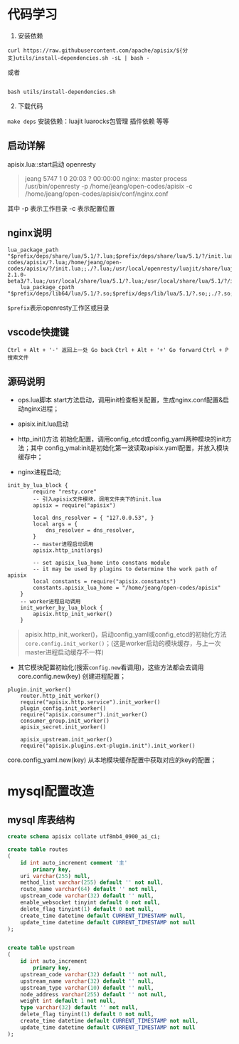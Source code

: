 # 代码学习

1. 安装依赖

`curl https://raw.githubusercontent.com/apache/apisix/${分支}utils/install-dependencies.sh -sL | bash -`

或者
```

bash utils/install-dependencies.sh

```

2. 下载代码

`make deps`  安装依赖：luajit luarocks包管理  插件依赖 等等

## 启动详解

apisix.lua::start启动 openresty

> jeang       5747       1  0 20:03 ?        00:00:00 nginx: master process /usr/bin/openresty -p /home/jeang/open-codes/apisix -c /home/jeang/open-codes/apisix/conf/nginx.conf

其中 -p 表示工作目录
-c 表示配置位置

## nginx说明

```
lua_package_path  "$prefix/deps/share/lua/5.1/?.lua;$prefix/deps/share/lua/5.1/?/init.lua;/home/jeang/open-codes/apisix/?.lua;/home/jeang/open-codes/apisix/?/init.lua;;./?.lua;/usr/local/openresty/luajit/share/luajit-2.1.0-beta3/?.lua;/usr/local/share/lua/5.1/?.lua;/usr/local/share/lua/5.1/?/init.lua;/usr/local/openresty/luajit/share/lua/5.1/?.lua;/usr/local/openresty/luajit/share/lua/5.1/?/init.lua;;";
    lua_package_cpath "$prefix/deps/lib64/lua/5.1/?.so;$prefix/deps/lib/lua/5.1/?.so;;./?.so;/usr/local/lib/lua/5.1/?.so;/usr/local/openresty/luajit/lib/lua/5.1/?.so;/usr/local/lib/lua/5.1/loadall.so;";
```

`$prefix`表示openresty工作区或目录

## vscode快捷键

`Ctrl + Alt + '-' 返回上一处 Go back`
`Ctrl + Alt + '+' Go forward`
`Ctrl + P  搜索文件`

## 源码说明

- ops.lua脚本 start方法启动，调用init检查相关配置，生成nginx.conf配置&启动nginx进程；

- apisix.init.lua启动

- http_init()方法 初始化配置，调用config_etcd或config_yaml两种模块的init方法；其中 config_ymal:init是初始化第一波读取apisix.yaml配置，并放入模块缓存中；

- nginx进程启动;

```
init_by_lua_block {
        require "resty.core"
        -- 引入apisix文件模块，调用文件夹下的init.lua       
        apisix = require("apisix")

        local dns_resolver = { "127.0.0.53", }
        local args = {
            dns_resolver = dns_resolver,
        }
        -- master进程启动调用
        apisix.http_init(args)

        -- set apisix_lua_home into constans module
        -- it may be used by plugins to determine the work path of apisix
        local constants = require("apisix.constants")
        constants.apisix_lua_home = "/home/jeang/open-codes/apisix"
    }
    -- worker进程启动调用
    init_worker_by_lua_block {
        apisix.http_init_worker()
    }
```

> apisix.http_init_worker()，启动config_yaml或config_etcd的初始化方法`core.config.init_worker()`；(这是worker启动的模块缓存，与上一次master进程启动缓存不一样)

- 其它模块配置初始化(搜索`config.new`看调用)，这些方法都会去调用core.config.new(key) 创建进程配置；

```
plugin.init_worker()
    router.http_init_worker()
    require("apisix.http.service").init_worker()
    plugin_config.init_worker()
    require("apisix.consumer").init_worker()
    consumer_group.init_worker()
    apisix_secret.init_worker()

    apisix_upstream.init_worker()
    require("apisix.plugins.ext-plugin.init").init_worker()
```

core.config_yaml.new(key) 从本地模块缓存配置中获取对应的key的配置；


# mysql配置改造

## mysql 库表结构

```sql
create schema apisix collate utf8mb4_0900_ai_ci;

create table routes
(
	id int auto_increment comment '主'
		primary key,
	uri varchar(255) null,
	method_list varchar(255) default '' not null,
	route_name varchar(64) default '' not null,
	upstream_code varchar(32) default '' null,
	enable_websocket tinyint default 0 not null,
	delete_flag tinyint(1) default 0 not null,
	create_time datetime default CURRENT_TIMESTAMP null,
	update_time datetime default CURRENT_TIMESTAMP not null
);


create table upstream
(
	id int auto_increment
		primary key,
	upstream_code varchar(32) default '' not null,
	upstream_name varchar(32) default '' null,
	upstream_type varchar(10) default '' null,
	node_address varchar(255) default '' not null,
	weight int default 1 not null,
	type varchar(32) default '' not null,
	delete_flag tinyint(1) default 0 not null,
	create_time datetime default CURRENT_TIMESTAMP not null,
	update_time datetime default CURRENT_TIMESTAMP not null
);

```